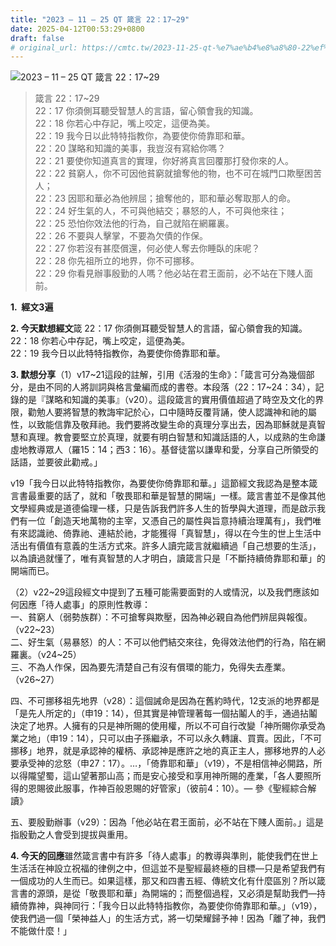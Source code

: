 ```yaml
---
title: "2023 – 11 – 25 QT 箴言 22：17~29"
date: 2025-04-12T00:53:29+0800
draft: false
# original_url: https://cmtc.tw/2023-11-25-qt-%e7%ae%b4%e8%a8%80-22%ef%bc%9a1729
---
```


![2023 – 11 – 25 QT  箴言 22：17\~29](/images/qt.jpg  "2023 – 11 – 25 QT  箴言 22：17\~29")

> 箴言 22：17\~29  
> 22：17 你須側耳聽受智慧人的言語，留心領會我的知識。  
> 22：18 你若心中存記，嘴上咬定，這便為美。  
> 22：19 我今日以此特特指教你，為要使你倚靠耶和華。  
> 22：20 謀略和知識的美事，我豈沒有寫給你嗎？  
> 22：21 要使你知道真言的實理，你好將真言回覆那打發你來的人。  
> 22：22 貧窮人，你不可因他貧窮就搶奪他的物，也不可在城門口欺壓困苦人；  
> 22：23 因耶和華必為他辨屈；搶奪他的，耶和華必奪取那人的命。  
> 22：24 好生氣的人，不可與他結交；暴怒的人，不可與他來往；  
> 22：25 恐怕你效法他的行為，自己就陷在網羅裏。  
> 22：26 不要與人擊掌，不要為欠債的作保。  
> 22：27 你若沒有甚麼償還，何必使人奪去你睡臥的床呢？  
> 22：28 你先祖所立的地界，你不可挪移。  
> 22：29 你看見辦事殷勤的人嗎？他必站在君王面前，必不站在下賤人面前。

**1.  經文3遍**

**2. 今天默想經文**箴 22：17 你須側耳聽受智慧人的言語，留心領會我的知識。  
22：18 你若心中存記，嘴上咬定，這便為美。  
22：19 我今日以此特特指教你，為要使你倚靠耶和華。

**3. 默想分享**（1）v17\~21這段的註解，引用《活潑的生命》：「箴言可分為幾個部分，是由不同的人將訓詞與格言彙編而成的書卷。本段落（22：17\~24：34），記錄的是『謀略和知識的美事』（v20）。這段箴言的實用價值超過了時空及文化的界限，勸勉人要將智慧的教誨牢記於心，口中隨時反覆背誦，使人認識神和祂的屬性，以致能信靠及敬拜祂。我們要將改變生命的真理分享出去，因為耶穌就是真智慧和真理。教會要堅立於真理，就要有明白智慧和知識話語的人，以成熟的生命謙虛地教導眾人（羅15：14；西3：16）。基督徒當以謙卑和愛，分享自己所領受的話語，並要彼此勸戒。」

v19「我今日以此特特指教你，為要使你倚靠耶和華。」這節經文我認為是整本箴言書最重要的話了，就和「敬畏耶和華是智慧的開端」一樣。箴言書並不是像其他文學經典或是道德倫理一樣，只是告訴我們許多人生的哲學與大道理，而是啟示我們有一位「創造天地萬物的主宰，又憑自己的屬性與旨意持續治理萬有」，我們唯有來認識祂、倚靠祂、連結於祂，才能獲得「真智慧」，得以在今生的世上生活中活出有價值有意義的生活方式來。許多人讀完箴言就繼續過「自己想要的生活」，以為讀過就懂了，唯有真智慧的人才明白，讀箴言只是「不斷持續倚靠耶和華」的開端而已。

（2）v22\~29這段經文中提到了五種可能需要面對的人或情況，以及我們應該如何因應「待人處事」的原則性教導：  
一、貧窮人（弱勢族群）：不可搶奪與欺壓，因為神必親自為他們辨屈與報復。（v22\~23）  
二、好生氣（易暴怒）的人：不可以他們結交來往，免得效法他們的行為，陷在網羅裏。（v24\~25）  
三、不為人作保，因為要先清楚自己有沒有償環的能力，免得失去產業。（v26\~27）

四、不可挪移祖先地界（v28）：這個誡命是因為在舊約時代，12支派的地界都是「是先人所定的」（申19：14），但其實是神管理著每一個拈鬮人的手，通過拈鬮決定了地界。人擁有的只是神所賜的使用權，所以不可自行改變「神所賜你承受為業之地」（申19：14），只可以由子孫繼承，不可以永久轉讓、買賣。因此，「不可挪移」地界，就是承認神的權柄、承認神是應許之地的真正主人，挪移地界的人必要承受神的忿怒（申27：17）。…，「倚靠耶和華」（v19），不是相信神必開路，所以得隴望蜀，這山望著那山高；而是安心接受和享用神所賜的產業，「各人要照所得的恩賜彼此服事，作神百般恩賜的好管家」（彼前4：10）。— 參《聖經綜合解讀》

五、要殷勤辦事（v29）：因為「他必站在君王面前，必不站在下賤人面前。」這是指殷勤之人會受到提拔與重用。

**4. 今天的回應**雖然箴言書中有許多「待人處事」的教導與準則，能使我們在世上生活活在神設立祝福的律例之中，但這並不是聖經最終極的目標—只是希望我們有一個成功的人生而已。如果這樣，那又和四書五經、傳統文化有什麼區別？所以箴言書的源頭，是從「敬畏耶和華」為開端的；而整個過程，又必須是幫助我們—持續倚靠神，與神同行：「我今日以此特特指教你，為要使你倚靠耶和華。」（v19），使我們過一個「榮神益人」的生活方式，將一切榮耀歸予神！因為「離了神，我們不能做什麼！」